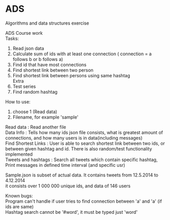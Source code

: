 # ADS  
Algorithms and data structures exercise  

ADS Course work   
Tasks:  
1. Read json data  
2. Calculate sum of ids with at least one connection ( connection = a follows b or b follows a)  
3. Find id that have most connections  
4. Find shortest link between two person  
5. Find shortest link between persons using same hashtag  
Extra  
6. Test series  
7. Find random hashtag  
  
How to use:   
1. choose 1 (Read data)  
2. Filename, for example 'sample'  
  
Read data : Read another file  
Data Info : Tells how many ids json file consists, what is greatest amount of connections, and how many users is in data(including messages)  
Find Shortest Links : User is able to search shortest link between two ids, or between given hashtag and id. There is also random/test functionality implemented  
Tweets and hashtags : Search all tweets which contain specific hashtag, Print messages in defined time interval (and specific usr)  
  
Sample.json is subset of actual data. It contains tweets from 12.5.2014 to 4.12.2014  
it consists over 1 000 000 unique ids, and data of 146 users  

Known bugs:  
Program can't handle if user tries to find connection between 'a' and 'a' (if ids are same)  
Hashtag search cannot be '#word', it must be typed just 'word'  
  
